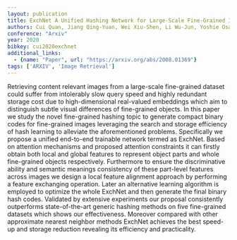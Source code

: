```yaml
---
layout: publication
title: ExchNet A Unified Hashing Network for Large-Scale Fine-Grained Image Retrieval
authors: Cui Quan, Jiang Qing-Yuan, Wei Xiu-Shen, Li Wu-Jun, Yoshie Osamu
conference: "Arxiv"
year: 2020
bibkey: cui2020exchnet
additional_links:
  - {name: "Paper", url: "https://arxiv.org/abs/2008.01369"}
tags: ['ARXIV', 'Image Retrieval']
---
```

Retrieving content relevant images from a large-scale fine-grained dataset could suffer from intolerably slow query speed and highly redundant storage cost due to high-dimensional real-valued embeddings which aim to distinguish subtle visual differences of fine-grained objects. In this paper we study the novel fine-grained hashing topic to generate compact binary codes for fine-grained images leveraging the search and storage efficiency of hash learning to alleviate the aforementioned problems. Specifically we propose a unified end-to-end trainable network termed as ExchNet. Based on attention mechanisms and proposed attention constraints it can firstly obtain both local and global features to represent object parts and whole fine-grained objects respectively. Furthermore to ensure the discriminative ability and semantic meanings consistency of these part-level features across images we design a local feature alignment approach by performing a feature exchanging operation. Later an alternative learning algorithm is employed to optimize the whole ExchNet and then generate the final binary hash codes. Validated by extensive experiments our proposal consistently outperforms state-of-the-art generic hashing methods on five fine-grained datasets which shows our effectiveness. Moreover compared with other approximate nearest neighbor methods ExchNet achieves the best speed-up and storage reduction revealing its efficiency and practicality.
